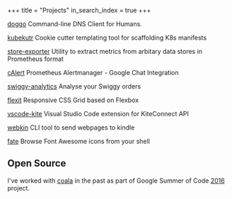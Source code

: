 +++
title =  "Projects"
in_search_index = true
+++

[doggo](https://github.com/mr-karan/doggo/) Command-line DNS Client for Humans.

[kubekutr](https://github.com/mr-karan/kubekutr/) Cookie cutter templating tool for scaffolding K8s manifests

[store-exporter](https://github.com/mr-karan/store-exporter/) Utility to extract metrics from arbitary data stores in Prometheus format

[cAlert](https://github.com/mr-karan/calert) Prometheus Alertmanager - Google Chat Integration

[swiggy-analytics](https://github.com/mr-karan/swiggy-analytics) Analyse your Swiggy orders

[flexit](https://github.com/mr-karan/flexit) Responsive CSS Grid based on Flexbox

[vscode-kite](https://github.com/mr-karan/vscode-kite) Visual Studio Code extension for KiteConnect API

[webkin](https://github.com/mr-karan/webkin) CLI tool to send webpages to kindle

[fate](https://github.com/mr-karan/fate) Browse Font Awesome icons from your shell

## Open Source

I've worked with [coala](https://coala.org) in the past as part of Google Summer of Code [2016](https://summerofcode.withgoogle.com/archive/2016/projects/5563734458105856/) project.
